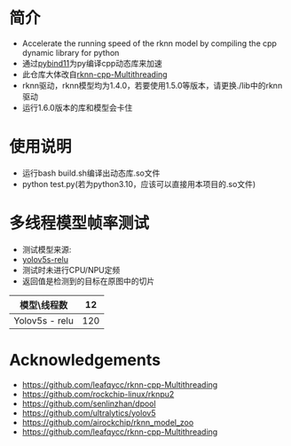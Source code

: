 # 简介
* Accelerate the running speed of the rknn model by compiling the cpp dynamic library for python
* 通过[pybind11](https://github.com/leafqycc/rknn-cpp-Multithreading)为py编译cpp动态库来加速
* 此仓库大体改自[rknn-cpp-Multithreading](https://github.com/leafqycc/rknn-cpp-Multithreading)
* rknn驱动，rknn模型均为1.4.0，若要使用1.5.0等版本，请更换./lib中的rknn驱动
* 运行1.6.0版本的库和模型会卡住
# 使用说明
* 运行bash build.sh编译出动态库.so文件
* python test.py(若为python3.10，应该可以直接用本项目的.so文件)
# 多线程模型帧率测试
* 测试模型来源: 
* [yolov5s-relu](https://github.com/rockchip-linux/rknpu2/tree/master/examples/rknn_yolov5_demo/model/RK3588)
* 测试时未进行CPU/NPU定频
* 返回值是检测到的目标在原图中的切片
  
 |  模型\线程数   |  12  |
 |  ----  | ----  |
 | Yolov5s - relu  |  120 |
# Acknowledgements
* https://github.com/leafqycc/rknn-cpp-Multithreading
* https://github.com/rockchip-linux/rknpu2
* https://github.com/senlinzhan/dpool
* https://github.com/ultralytics/yolov5
* https://github.com/airockchip/rknn_model_zoo
* https://github.com/leafqycc/rknn-cpp-Multithreading
